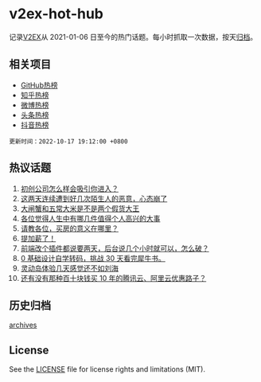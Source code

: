 # v2ex-hot-hub

 记录[V2EX](https://www.v2ex.com/)从 2021-01-06 日至今的热门话题。每小时抓取一次数据，按天[归档](archives)。
 
 ## 相关项目

- [GitHub热榜](https://github.com/snaildev/github-hot-hub)
- [知乎热榜](https://github.com/snaildev/zhihu-hot-hub)
- [微博热榜](https://github.com/snaildev/weibo-hot-hub)
- [头条热榜](https://github.com/snaildev/toutiao-hot-hub)
- [抖音热榜](https://github.com/snaildev/douyin-hot-hub)


 `更新时间：2022-10-17 19:12:00 +0800`

## 热议话题

1. [初创公司怎么样会吸引你进入？](https://www.v2ex.com/t/887365)
1. [这两天连续遭到好几次陌生人的恶意，心态崩了](https://www.v2ex.com/t/887394)
1. [大闸蟹和五常大米是不是两个假货大王](https://www.v2ex.com/t/887422)
1. [各位觉得人生中有哪几件值得个人高兴的大事](https://www.v2ex.com/t/887450)
1. [请教各位，买房的意义在哪里？](https://www.v2ex.com/t/887519)
1. [提加薪了！](https://www.v2ex.com/t/887408)
1. [前端改个插件都说要两天，后台说几个小时就可以，怎么破？](https://www.v2ex.com/t/887532)
1. [0 基础设计自学转码，挑战 30 天看完犀牛书。](https://www.v2ex.com/t/887364)
1. [灵动岛体验几天感觉还不如刘海](https://www.v2ex.com/t/887363)
1. [还有没有那种百十块钱买 10 年的腾讯云、阿里云优惠路子？](https://www.v2ex.com/t/887392)

## 历史归档

[archives](archives)

## License

See the [LICENSE](LICENSE) file for license rights and limitations (MIT).

